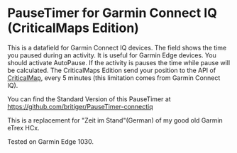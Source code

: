 PauseTimer for Garmin Connect IQ (CriticalMaps Edition)
=======================================================

This is a datafield for Garmin Connect IQ devices. The field shows the time you paused during an activity. It is useful for Garmin Edge devices. You should activate AutoPause. If the activity is pauses the time while pause will be calculated. The CriticalMaps Edition send your position to the API of [CriticalMap](https://www.criticalmaps.net/), every 5 minutes (this limitation comes from Garmin Connect IQ).

You can find the Standard Version of this PauseTimer at https://github.com/britiger/PauseTimer-connectiq

This is a replacement for "Zeit im Stand"(German) of my good old Garmin eTrex HCx.

Tested on Garmin Edge 1030.

